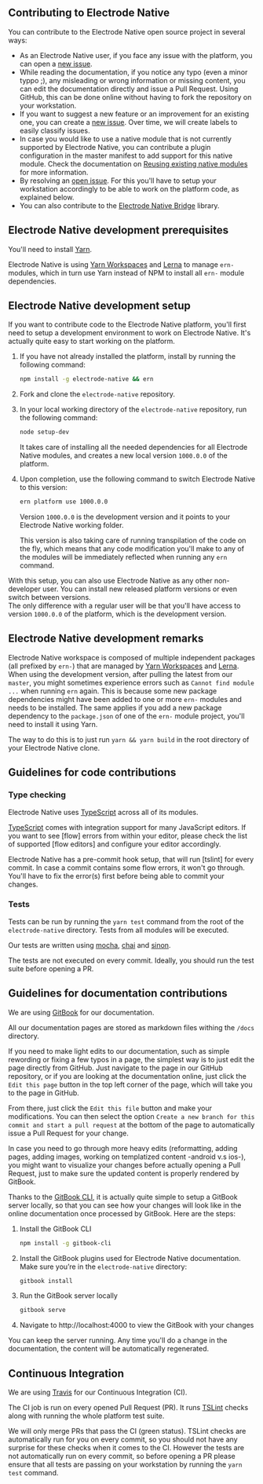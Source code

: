 ## Contributing to Electrode Native

You can contribute to the Electrode Native open source project in several ways:

- As an Electrode Native user, if you face any issue with the platform, you can open a [new issue].
- While reading the documentation, if you notice any typo (even a minor typpo ;), any misleading or wrong information or missing content, you can edit the documentation directly and issue a Pull Request. Using GitHub, this can be done online without having to fork the repository on your workstation.
- If you want to suggest a new feature or an improvement for an existing one, you can create a [new issue]. Over time, we will create labels to easily classify issues.
- In case you would like to use a native module that is not currently supported by Electrode Native, you can contribute a plugin configuration in the master manifest to add support for this native module. Check the documentation on [Reusing existing native modules](https://electrode.gitbooks.io/electrode-native/content/platform-parts/manifest.html#reusing-exiting-native-modules) for more information.
- By resolving an [open issue]. For this you'll have to setup your workstation accordingly to be able to work on the platform code, as explained below.
- You can also contribute to the [Electrode Native Bridge] library.

## Electrode Native development prerequisites

You'll need to install [Yarn][3].

Electrode Native is using [Yarn Workspaces][1] and [Lerna][2] to manage `ern-` modules, which in turn use Yarn instead of NPM to install all `ern-` module dependencies.

## Electrode Native development setup

If you want to contribute code to the Electrode Native platform, you'll first need to setup a development environment to work on Electrode Native. It's actually quite easy to start working on the platform.

1. If you have not already installed the platform, install by running the following command:

    ```bash
    npm install -g electrode-native && ern
    ```

1. Fork and clone the `electrode-native` repository.

1. In your local working directory of the `electrode-native` repository, run the following command:

    ```bash
    node setup-dev
    ```

   It takes care of installing all the needed dependencies for all Electrode Native modules, and creates a new local version `1000.0.0` of the platform.

1. Upon completion, use the following command to switch Electrode Native to this version:  

    ```bash
    ern platform use 1000.0.0
    ```

    Version `1000.0.0` is the development version and it points to your Electrode Native working folder.

    This version is also taking care of running transpilation of the code on the fly, which means that any code modification you'll make to any of the modules will be immediately reflected when running any `ern` command.

With this setup, you can also use Electrode Native as any other non-developer user. You can install new released platform versions or even switch between versions.  
The only difference with a regular user will be that you'll have access to version `1000.0.0` of the platform, which is the development version.

## Electrode Native development remarks

Electrode Native workspace is composed of multiple independent packages (all prefixed by `ern-`) that are managed by [Yarn Workspaces][1] and [Lerna][2].
When using the development version, after pulling the latest from our `master`, you might sometimes experience errors such as `Cannot find module ...` when running `ern` again. This is because some new package dependencies might have been added to one or more `ern-` modules and needs to be installed. The same applies if you add a new package dependency to the `package.json` of one of the `ern-` module project, you'll need to install it using Yarn.

The way to do this is to just run `yarn && yarn build` in the root directory of your Electrode Native clone.

## Guidelines for code contributions

### Type checking

Electrode Native uses [TypeScript] across all of its modules.

[TypeScript] comes with integration support for many JavaScript editors. If you want to see [flow] errors from within your editor, please check the list of supported [flow editors] and configure your editor accordingly.

Electrode Native has a pre-commit hook setup, that will run [tslint] for every commit. In case a commit contains some flow errors, it won't go through. You'll have to fix the error(s) first before being able to commit your changes.

### Tests

Tests can be run by running the `yarn test` command from the root of the `electrode-native` directory. Tests from all modules will be executed.

Our tests are written using [mocha], [chai] and [sinon].

The tests are not executed on every commit. Ideally, you should run the test suite before opening a PR.

## Guidelines for documentation contributions

We are using [GitBook] for our documentation.  

All our documentation pages are stored as markdown files withing the `/docs` directory.

If you need to make light edits to our documentation, such as simple rewording or fixing a few typos in a page, the simplest way is to just edit the page directly from GitHub. Just navigate to the page in our GitHub repository, or if you are looking at the documentation online, just click the `Edit this page` button in the top left corner of the page, which will take you to the page in GitHub.  

From there, just click the `Edit this file` button and make your modifications. You can then select the option `Create a new branch for this commit and start a pull request` at the bottom of the page to automatically issue a Pull Request for your change.

In case you need to go through more heavy edits (reformatting, adding pages, adding images, working on templatized content -android v.s ios-), you might want to visualize your changes before actually opening a Pull Request, just to make sure the updated content is properly rendered by GitBook.

Thanks to the [GitBook CLI], it is actually quite simple to setup a GitBook server locally, so that you can see how your changes will look like in the online documentation once processed by GitBook. Here are the steps:

1. Install the GitBook CLI

    ```sh
    npm install -g gitbook-cli
    ```

1. Install the GitBook plugins used for Electrode Native documentation. Make sure you’re in the `electrode-native` directory:

    ```sh
    gitbook install
    ```

1. Run the GitBook server locally

    ```sh
    gitbook serve
    ```

1. Navigate to http://localhost:4000 to view the GitBook with your changes

You can keep the server running. Any time you'll do a change in the documentation, the content will be automatically regenerated.

## Continuous Integration

We are using [Travis] for our Continuous Integration (CI).

The CI job is run on every opened Pull Request (PR). It runs [TSLint][4] checks along with running the whole platform test suite.

We will only merge PRs that pass the CI (green status). TSLint checks are automatically run for you on every commit, so you should not have any surprise for these checks when it comes to the CI.
However the tests are not automatically run on every commit, so before opening a PR please ensure that all tests are passing on your workstation by running the `yarn test` command.

[travis]: https://travis-ci.org/

[new issue]: https://github.com/electrode-io/electrode-native/issues/new

[open issue]: https://github.com/electrode-io/electrode-native/issues

[Electrode Native Bridge]:https://github.com/electrode-io/react-native-electrode-bridge

[CLI]: https://github.com/electrode-io/electrode-native/blob/master/docs/platform-parts/cli.md#ern-local-client

[editor plugins]: https://standardjs.com/awesome.html#editor-plugins

[TypeScript]: http://www.typescriptlang.org/

[mocha]: https://mochajs.org/

[chai]: http://chaijs.com/

[sinon]: http://sinonjs.org/

[gitbook]: https://www.gitbook.com

[gitbook cli]: https://github.com/GitbookIO/gitbook-cli

[1]: https://yarnpkg.com/lang/en/docs/workspaces/
[2]: https://github.com/lerna/lerna
[3]: https://github.com/yarnpkg/yarn
[4]: https://palantir.github.io/tslint/
